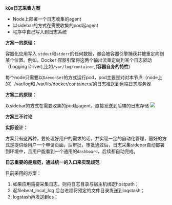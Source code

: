 **k8s日志采集方案**
- Node上部署一个日志收集的agent
- 以sidebar的方式在需要收集的pod起agent
- 程序中自己写入到日志系统

**方案一的原理：**

容器化应用写入 `stdout`和`stderr`的任何数据，都会被容器引擎捕获并被重定向到某个位置。例如，Docker 容器引擎将这两个输出流重定向到某个日志驱动（Logging Driver),比如`/var/log/container`,(**容器自身的特性**)

每个node只需要以`DaemonSet`的方式运行pod，pod主要是对对本节点（node上的）/var/log和 /var/lib/docker/containers/的日志推送到远端日志服务器

**方案二的原理：**

以sidebar的方式在需要收集的pod起agent，直接发送到后端的日志存储
![](https://files.mdnice.com/user/4251/1d54ce33-a220-4ca4-b56c-2c5f0b388941.png)

**方案三不讨论**

**实际设计：**

方案只有这两种，要处理好用户的需求的话，并实现一定的自动化管理，最好的方式是提供给用户一个申请页面，后审批，审批通过后，日志采集sidebar自动部署到环境中，且用户能看到一个通用的`dashboard`，后续都自动完成。

**日志重要的是规范，通过统一的入口来实现规范**


目前采用的方案：

1. 如果应用需要采集日志，则将日志目录与宿主机绑定hostpath；
2. 起filebeat_local_log 后台进程将预定的文件目录发送到logstash；
3. logstash再发送到es；






